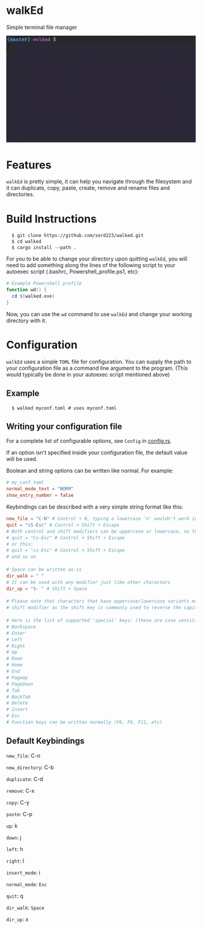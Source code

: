# walkEd
Simple terminal file manager

![walked_demonstration.gif](github/walked_demonstration.gif)

# Features
`walkEd` is pretty simple, it can help you navigate through the filesystem and it can duplicate, copy, paste, create, remove and rename files and directories.

# Build Instructions
```console
  $ git clone https://github.com/serd223/walked.git
  $ cd walked
  $ cargo install --path .
```

For you to be able to change your directory upon quitting `walkEd`, you will need to add something along the lines of the following script to your autoexec script (.bashrc, Powershell_profile.ps1, etc):
```powershell
# Example Powershell profile
function wd() {
  cd $(walked.exe)
}
```

Now, you can use the `wd` command to use `walkEd` and change your working directory with it.


# Configuration
`walkEd` uses a simple `TOML` file for configuration. You can supply the path to your configuration file as a command line argument to the program. (This would typically be done in your autoexec script mentioned above)
## Example
```console
  $ walked myconf.toml # uses myconf.toml
```
## Writing your configuration file
For a complete list of configurable options, see `Config` in [config.rs](https://github.com/serd223/walked/blob/master/src/config.rs).

If an option isn't specified inside your configuration file, the default value will be used.

Boolean and string options can be written like normal. For example:
```toml
# my_conf.toml
normal_mode_text = "NORM"
show_entry_number = false
```
Keybindings can be described with a very simple string format like this:
```toml
new_file = "C-N" # Control + N, typing a lowercase 'n' wouldn't work in this case
quit = "cS-Esc" # Control + Shift + Escape
# Both control and shift modifiers can be uppercase or lowercase, so this would be valid too:
# quit = "Cs-Esc" # Control + Shift + Escape
# or this:
# quit = "cs-Esc" # Control + Shift + Escape
# and so on

# Space can be written as-is
dir_walk = " "
# It can be used with any modifier just like other characters
dir_up = "S- " # Shift + Space

# Please note that characters that have uppercase/lowercase variants may not work properly with the
# shift modifier as the shift key is commonly used to reverse the capitalization of the typed letter

# Here is the list of supported 'special' keys: (these are case sensitive, so you can't write "up" in your config)
# Backspace
# Enter
# Left
# Right
# Up
# Down
# Home
# End
# PageUp
# PageDown
# Tab
# BackTab
# Delete
# Insert
# Esc
# Function keys can be written normally (F6, F9, F11, etc)

```

## Default Keybindings
`new_file`: C-n

`new_directory`: C-b

`duplicate`: C-d

`remove`: C-x

`copy`: C-y

`paste`: C-p

`up`: k

`down`: j

`left`: h

`right`: l

`insert_mode`: i

`normal_mode`: `Esc`

`quit`: q

`dir_walk`: `Space`

`dir_up`: x
